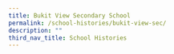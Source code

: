 ```yaml
---
title: Bukit View Secondary School
permalink: /school-histories/bukit-view-sec/
description: ""
third_nav_title: School Histories
---
```

